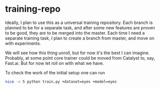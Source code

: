 # training-repo

Ideally, I plan to use this as a universal training repository.
Each branch is planned to be for a separate task, and after some new features are proven to be good, they are to be merged into the master.
Each time I need a separate training task, I plan to create a branch from master, and move on with experiments.

We will see how this thing unroll, but for now it's the best I can imagine. 
Probably, at some point core trainer could be moved from Catalyst to, say, Fast.ai. 
But for now let roll on with what we have.

To check the work of the initial setup one can run
```bash
nice -n 5 python train.py +dataset=eyes +model=eyes
```

